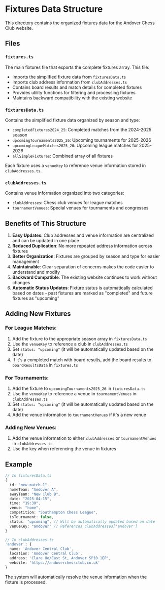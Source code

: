 # Fixtures Data Structure

This directory contains the organized fixtures data for the Andover Chess Club website.

## Files

### `fixtures.ts`
The main fixtures file that exports the complete fixtures array. This file:
- Imports the simplified fixture data from `fixturesData.ts`
- Imports club address information from `clubAddresses.ts`
- Contains board results and match details for completed fixtures
- Provides utility functions for filtering and processing fixtures
- Maintains backward compatibility with the existing website

### `fixturesData.ts`
Contains the simplified fixture data organized by season and type:
- `completedFixtures2024_25`: Completed matches from the 2024-2025 season
- `upcomingTournaments2025_26`: Upcoming tournaments for 2025-2026
- `upcomingLeagueMatches2025_26`: Upcoming league matches for 2025-2026
- `allSimpleFixtures`: Combined array of all fixtures

Each fixture uses a `venueKey` to reference venue information stored in `clubAddresses.ts`.

### `clubAddresses.ts`
Contains venue information organized into two categories:
- `clubAddresses`: Chess club venues for league matches
- `tournamentVenues`: Special venues for tournaments and congresses

## Benefits of This Structure

1. **Easy Updates**: Club addresses and venue information are centralized and can be updated in one place
2. **Reduced Duplication**: No more repeated address information across fixtures
3. **Better Organization**: Fixtures are grouped by season and type for easier management
4. **Maintainable**: Clear separation of concerns makes the code easier to understand and modify
5. **Backward Compatible**: The existing website continues to work without changes
6. **Automatic Status Updates**: Fixture status is automatically calculated based on dates - past fixtures are marked as "completed" and future fixtures as "upcoming"

## Adding New Fixtures

### For League Matches:
1. Add the fixture to the appropriate season array in `fixturesData.ts`
2. Use the `venueKey` to reference a club in `clubAddresses.ts`
3. Set `status: "upcoming"` (it will be automatically updated based on the date)
4. If it's a completed match with board results, add the board results to `boardResultsData` in `fixtures.ts`

### For Tournaments:
1. Add the fixture to `upcomingTournaments2025_26` in `fixturesData.ts`
2. Use the `venueKey` to reference a venue in `tournamentVenues` in `clubAddresses.ts`
3. Set `status: "upcoming"` (it will be automatically updated based on the date)
4. Add the venue information to `tournamentVenues` if it's a new venue

### Adding New Venues:
1. Add the venue information to either `clubAddresses` or `tournamentVenues` in `clubAddresses.ts`
2. Use the key when referencing the venue in fixtures

## Example

```typescript
// In fixturesData.ts
{
  id: "new-match-1",
  homeTeam: "Andover A",
  awayTeam: "New Club B",
  date: "2025-04-15",
  time: "19:30",
  venue: "home",
  competition: "Southampton Chess League",
  isTournament: false,
  status: "upcoming", // Will be automatically updated based on date
  venueKey: "andover" // References clubAddresses['andover']
}

// In clubAddresses.ts
'andover': {
  name: 'Andover Central Club',
  location: 'Andover Central Club',
  address: 'Clare Ho/East St, Andover SP10 1EP',
  website: 'https://andoverchessclub.co.uk'
}
```

The system will automatically resolve the venue information when the fixture is processed.

